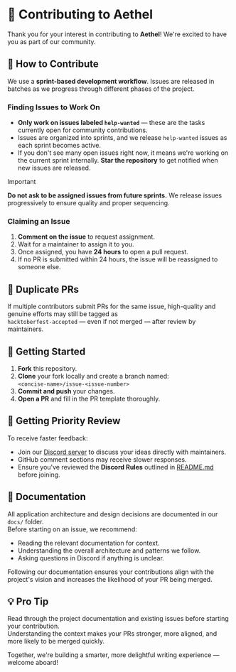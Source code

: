 # 🧩 Contributing to Aethel

Thank you for your interest in contributing to **Aethel**! We're excited to have you as part of our community.

## 🎯 How to Contribute

We use a **sprint-based development workflow**. Issues are released in batches as we progress through different phases of the project.

### Finding Issues to Work On

- **Only work on issues labeled `help-wanted`** — these are the tasks currently open for community contributions.
- Issues are organized into sprints, and we release `help-wanted` issues as each sprint becomes active.
- If you don't see many open issues right now, it means we're working on the current sprint internally. **Star the repository** to get notified when new issues are released.

> [!IMPORTANT]
> **Do not ask to be assigned issues from future sprints.** We release issues progressively to ensure quality and proper sequencing.

### Claiming an Issue

1. **Comment on the issue** to request assignment.
2. Wait for a maintainer to assign it to you.
3. Once assigned, you have **24 hours** to open a pull request.
4. If no PR is submitted within 24 hours, the issue will be reassigned to someone else.

## 🏅 Duplicate PRs

If multiple contributors submit PRs for the same issue, high-quality and genuine efforts may still be tagged as  
`hacktoberfest-accepted` — even if not merged — after review by maintainers.

## 🚀 Getting Started

1. **Fork** this repository.
2. **Clone** your fork locally and create a branch named:  
   `<concise-name>/issue-<issue-number>`
3. **Commit and push** your changes.
4. **Open a PR** and fill in the PR template thoroughly.

## 🌟 Getting Priority Review

To receive faster feedback:

- Join our [Discord server](https://discord.com/invite/HP2YPGSrWU) to discuss your ideas directly with maintainers.
- GitHub comment sections may receive slower responses.
- Ensure you've reviewed the **Discord Rules** outlined in [README.md](./README.md) before joining.

## 📘 Documentation

All application architecture and design decisions are documented in our `docs/` folder.  
Before starting on an issue, we recommend:

- Reading the relevant documentation for context.
- Understanding the overall architecture and patterns we follow.
- Asking questions in Discord if anything is unclear.

Following our documentation ensures your contributions align with the project's vision and increases the likelihood of your PR being merged.

## 💡 Pro Tip

Read through the project documentation and existing issues before starting your contribution.  
Understanding the context makes your PRs stronger, more aligned, and more likely to be merged quickly.

Together, we're building a smarter, more delightful writing experience — welcome aboard!
